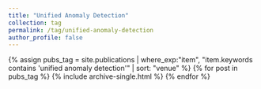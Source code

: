 ```yaml
---
title: "Unified Anomaly Detection"
collection: tag
permalink: /tag/unified-anomaly-detection
author_profile: false
---
```

{% assign pubs_tag = site.publications | where_exp:"item", "item.keywords contains 'unified anomaly detection'" | sort: "venue" %}
{% for post in pubs_tag %}
  {% include archive-single.html %}
{% endfor %}